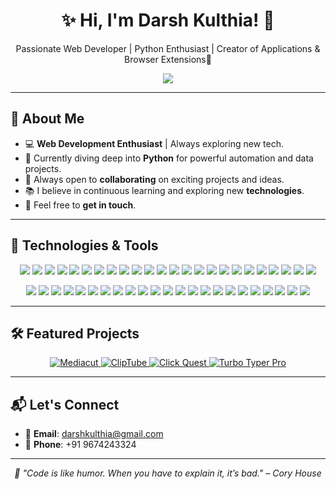 <h1 align="center">✨ Hi, I'm Darsh Kulthia! 👋</h1>
<p align="center">Passionate Web Developer | Python Enthusiast | Creator of Applications & Browser Extensions🚀</p>

<p align="center">
  <p align="center"> <img src="https://komarev.com/ghpvc/?username=Darshkul24&label=Profile%20views&color=grey&style=plastic&abbreviated=true"/> </p>
</p>

---

## 🌱 About Me

- 💻 **Web Development Enthusiast** | Always exploring new tech.
- 🌱 Currently diving deep into **Python** for powerful automation and data projects.
- 👯 Always open to **collaborating** on exciting projects and ideas.
- 📚 I believe in continuous learning and exploring new **technologies**.
- 💬 Feel free to **get in touch**.

---

## 🔧 Technologies & Tools

<p align="center">
<img src="https://img.shields.io/badge/HTML5-E34F26?style=plastic&logo=html5&logoColor=black" />
<img src="https://img.shields.io/badge/CSS3-1572B6?style=plastic&logo=css3&logoColor=black" />
<img src="https://img.shields.io/badge/JavaScript-F7DF1E?style=plastic&logo=javascript&logoColor=black" />
<img src="https://img.shields.io/badge/SASS-CC6699?style=plastic&logo=sass&logoColor=black" />
<img src="https://img.shields.io/badge/Tailwind_CSS-38B2AC?style=plastic&logo=tailwindcss&logoColor=black" />
<img src="https://img.shields.io/badge/Bootstrap-7952B3?style=plastic&logo=bootstrap&logoColor=black" />
<img src="https://img.shields.io/badge/React-61DAFB?style=plastic&logo=react&logoColor=black" />
<img src="https://img.shields.io/badge/Angular-DD0031?style=plastic&logo=angular&logoColor=black" />
<img src="https://img.shields.io/badge/Vue.js-4FC08D?style=plastic&logo=vue.js&logoColor=black" />
<img src="https://img.shields.io/badge/Java-007396?style=plastic&logo=java&logoColor=white" />
<img src="https://img.shields.io/badge/Python-3776AB?style=plastic&logo=python&logoColor=black" />
<img src="https://img.shields.io/badge/Flask-000000?style=plastic&logo=flask&logoColor=white" />
<img src="https://img.shields.io/badge/Django-092E20?style=plastic&logo=django&logoColor=white" />
<img src="https://img.shields.io/badge/C-00599C?style=plastic&logo=c&logoColor=black" />
<img src="https://img.shields.io/badge/C++-00599C?style=plastic&logo=cplusplus&logoColor=black" />
<img src="https://img.shields.io/badge/C%23-239120?style=plastic&logo=csharp&logoColor=white" />
<img src="https://img.shields.io/badge/SQL-4479A1?style=plastic&logo=postgresql&logoColor=black" />
<img src="https://img.shields.io/badge/SQLite-003B57?style=plastic&logo=sqlite&logoColor=white" />
<img src="https://img.shields.io/badge/MongoDB-47A248?style=plastic&logo=mongodb&logoColor=black" />
<img src="https://img.shields.io/badge/MySQL-4479A1?style=plastic&logo=mysql&logoColor=black" />
<img src="https://img.shields.io/badge/Node.js-339933?style=plastic&logo=node.js&logoColor=black" />
<img src="https://img.shields.io/badge/Express.js-000000?style=plastic&logo=express&logoColor=white" />
<img src="https://img.shields.io/badge/FastAPI-009688?style=plastic&logo=fastapi&logoColor=black" />
<img src="https://img.shields.io/badge/Redis-DC382D?style=plastic&logo=redis&logoColor=black" />
</p>

<p align="center">
<img src="https://img.shields.io/badge/Git-F05032?style=plastic&logo=git&logoColor=black" />
<img src="https://img.shields.io/badge/GitHub-181717?style=plastic&logo=github&logoColor=white" />
<img src="https://img.shields.io/badge/Bitbucket-0052CC?style=plastic&logo=bitbucket&logoColor=black" />
<img src="https://img.shields.io/badge/VS_Code-007ACC?style=plastic&logo=visualstudiocode&logoColor=white" />
<img src="https://img.shields.io/badge/PyCharm-000000?style=plastic&logo=pycharm&logoColor=white" />
<img src="https://img.shields.io/badge/Sublime_Text-FF9800?style=plastic&logo=sublime-text&logoColor=black" />
<img src="https://img.shields.io/badge/IntelliJ_IDEA-000000?style=plastic&logo=intellijidea&logoColor=white" />
<img src="https://img.shields.io/badge/Figma-000000?style=plastic&logo=figma&logoColor=white" />
<img src="https://img.shields.io/badge/Firebase-FFCA28?style=plastic&logo=firebase&logoColor=black" />
<img src="https://img.shields.io/badge/AWS-232F3E?style=plastic&logo=amazonaws&logoColor=white" />
<img src="https://img.shields.io/badge/Azure-0078D4?style=plastic&logo=microsoftazure&logoColor=white" />
<img src="https://img.shields.io/badge/Heroku-430098?style=plastic&logo=heroku&logoColor=black" />
<img src="https://img.shields.io/badge/Docker-2496ED?style=plastic&logo=docker&logoColor=black" />
<img src="https://img.shields.io/badge/Kubernetes-326CE5?style=plastic&logo=kubernetes&logoColor=black" />
<img src="https://img.shields.io/badge/Netlify-00C7B7?style=plastic&logo=netlify&logoColor=black" />
<img src="https://img.shields.io/badge/Vercel-000000?style=plastic&logo=vercel&logoColor=white" />
<img src="https://img.shields.io/badge/Render-46E3B7?style=plastic&logo=render&logoColor=black" />
<img src="https://img.shields.io/badge/Travis%20CI-3EAAAF?style=plastic&logo=travis&logoColor=black" />
<img src="https://img.shields.io/badge/CircleCI-000000?style=plastic&logo=circleci&logoColor=white" />
<img src="https://img.shields.io/badge/Jenkins-D24939?style=plastic&logo=jenkins&logoColor=black" />
<img src="https://img.shields.io/badge/Kafka-231F20?style=plastic&logo=apachekafka&logoColor=white" />
<img src="https://img.shields.io/badge/Vite-646CFF?style=plastic&logo=vite&logoColor=black" />
<img src="https://img.shields.io/badge/ESLint-4B32C3?style=plastic&logo=eslint&logoColor=black" />
</p>


---

## 🛠️ Featured Projects

<p align="center">
  <a href="https://github.com/darshkul24/Mediacut">
    <img src="https://github-readme-stats.vercel.app/api/pin/?username=darshkul24&repo=Mediacut&show_owner=true&theme=dark" alt="Mediacut" />
  </a>
  <a href="https://github.com/darshkul24/ClipTube">
    <img src="https://github-readme-stats.vercel.app/api/pin/?username=darshkul24&repo=ClipTube&show_owner=true&theme=dark" alt="ClipTube" />
  </a>
  <a href="https://github.com/darshkul24/Click-Quest">
    <img src="https://github-readme-stats.vercel.app/api/pin/?username=darshkul24&repo=Click-Quest&show_owner=true&theme=dark" alt="Click Quest" />
  </a>
  <a href="https://github.com/darshkul24/Turbo-Typer-Pro">
    <img src="https://github-readme-stats.vercel.app/api/pin/?username=darshkul24&repo=Turbo-Typer-Pro&show_owner=true&theme=dark" alt="Turbo Typer Pro" />
  </a>
</p>


---

## 📬 Let's Connect

- 📧 **Email**: [darshkulthia@gmail.com](mailto:darshkulthia@gmail.com)
- 📱 **Phone**: +91 9674243324



---

<p align="center">
  <em>🌟 "Code is like humor. When you have to explain it, it’s bad." – Cory House</em>
</p>

